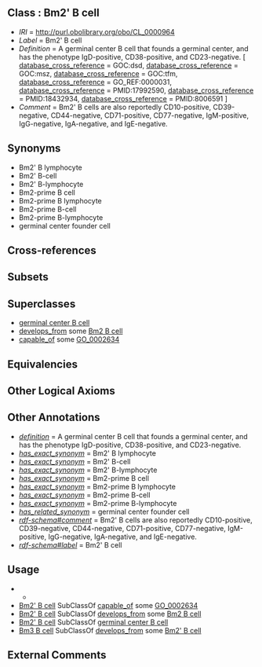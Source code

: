 
## Class : Bm2' B cell

 * *IRI* = http://purl.obolibrary.org/obo/CL_0000964
 * *Label* = Bm2' B cell
 * *Definition* = A germinal center B cell that founds a germinal center, and has the phenotype IgD-positive, CD38-positive, and CD23-negative. [ [database_cross_reference](../../ef/oboInOwl#hasDbXref.md) = GOC:dsd, [database_cross_reference](../../ef/oboInOwl#hasDbXref.md) = GOC:msz, [database_cross_reference](../../ef/oboInOwl#hasDbXref.md) = GOC:tfm, [database_cross_reference](../../ef/oboInOwl#hasDbXref.md) = GO_REF:0000031, [database_cross_reference](../../ef/oboInOwl#hasDbXref.md) = PMID:17992590, [database_cross_reference](../../ef/oboInOwl#hasDbXref.md) = PMID:18432934, [database_cross_reference](../../ef/oboInOwl#hasDbXref.md) = PMID:8006591 ]
 * *Comment* = Bm2' B cells are also reportedly CD10-positive, CD39-negative, CD44-negative, CD71-positive, CD77-negative, IgM-positive, IgG-negative, IgA-negative, and IgE-negative.

## Synonyms

 * Bm2' B lymphocyte
 * Bm2' B-cell
 * Bm2' B-lymphocyte
 * Bm2-prime B cell
 * Bm2-prime B lymphocyte 
 * Bm2-prime B-cell 
 * Bm2-prime B-lymphocyte 
 * germinal center founder cell

## Cross-references


## Subsets


## Superclasses

 * [germinal center B cell](../../CL/44/CL_0000844.md)
 * [develops_from](../../RO/02/RO_0002202.md) some [Bm2 B cell](../../CL/62/CL_0000962.md)
 * [capable_of](../../RO/15/RO_0002215.md) some [GO_0002634](../../GO/34/GO_0002634.md)

## Equivalencies


## Other Logical Axioms


## Other Annotations

 * *[definition](../../IAO/15/IAO_0000115.md)* = A germinal center B cell that founds a germinal center, and has the phenotype IgD-positive, CD38-positive, and CD23-negative.
 * *[has_exact_synonym](../../ym/oboInOwl#hasExactSynonym.md)* = Bm2' B lymphocyte
 * *[has_exact_synonym](../../ym/oboInOwl#hasExactSynonym.md)* = Bm2' B-cell
 * *[has_exact_synonym](../../ym/oboInOwl#hasExactSynonym.md)* = Bm2' B-lymphocyte
 * *[has_exact_synonym](../../ym/oboInOwl#hasExactSynonym.md)* = Bm2-prime B cell
 * *[has_exact_synonym](../../ym/oboInOwl#hasExactSynonym.md)* = Bm2-prime B lymphocyte 
 * *[has_exact_synonym](../../ym/oboInOwl#hasExactSynonym.md)* = Bm2-prime B-cell 
 * *[has_exact_synonym](../../ym/oboInOwl#hasExactSynonym.md)* = Bm2-prime B-lymphocyte 
 * *[has_related_synonym](../../ym/oboInOwl#hasRelatedSynonym.md)* = germinal center founder cell
 * *[rdf-schema#comment](../../nt/rdf-schema#comment.md)* = Bm2' B cells are also reportedly CD10-positive, CD39-negative, CD44-negative, CD71-positive, CD77-negative, IgM-positive, IgG-negative, IgA-negative, and IgE-negative.
 * *[rdf-schema#label](../../el/rdf-schema#label.md)* = Bm2' B cell

## Usage

 * -
 * [Bm2' B cell](../../CL/64/CL_0000964.md) SubClassOf [capable_of](../../RO/15/RO_0002215.md) some [GO_0002634](../../GO/34/GO_0002634.md)
 * [Bm2' B cell](../../CL/64/CL_0000964.md) SubClassOf [develops_from](../../RO/02/RO_0002202.md) some [Bm2 B cell](../../CL/62/CL_0000962.md)
 * [Bm2' B cell](../../CL/64/CL_0000964.md) SubClassOf [germinal center B cell](../../CL/44/CL_0000844.md)
 * [Bm3 B cell](../../CL/65/CL_0000965.md) SubClassOf [develops_from](../../RO/02/RO_0002202.md) some [Bm2' B cell](../../CL/64/CL_0000964.md)

## External Comments

